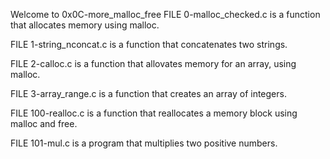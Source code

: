 Welcome to 0x0C-more_malloc_free
FILE 0-malloc_checked.c is a function that allocates memory using malloc.

FILE 1-string_nconcat.c is a function that concatenates two strings.

FILE 2-calloc.c is a function that allovates memory for an array, using malloc.

FILE 3-array_range.c is a function that creates an array of integers.

FILE 100-realloc.c is a function that reallocates a memory block using malloc and free.

FILE 101-mul.c is a program that multiplies two positive numbers.
